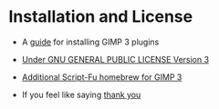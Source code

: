 
# Installation and License

* A [guide](https://script-fu.github.io/2022/12/02/QuickStart.html) for installing GIMP 3 plugins

* [Under GNU GENERAL PUBLIC LICENSE Version 3](https://github.com/script-fu/script-fu.github.io/blob/main/LICENSE)  
  
* [Additional Script-Fu homebrew for GIMP 3](https://script-fu.github.io/2022/12/04/Custom-Script-Fu-Procedures.html)

* If you feel like saying [thank you](https://www.patreon.com/pixelmixer)  



